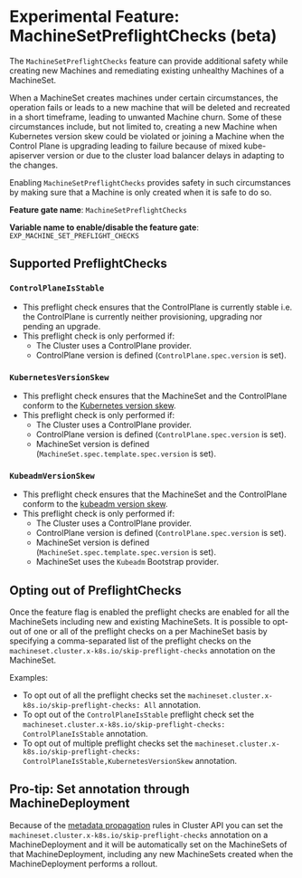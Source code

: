 # Experimental Feature: MachineSetPreflightChecks (beta)

The `MachineSetPreflightChecks` feature can provide additional safety while creating new Machines and remediating existing unhealthy Machines of a MachineSet.

When a MachineSet creates machines under certain circumstances, the operation fails or leads to a new machine that will be deleted and recreated in a short timeframe,
leading to unwanted Machine churn. Some of these circumstances include, but not limited to, creating a new Machine when Kubernetes version skew could be violated or 
joining a Machine when the Control Plane is upgrading leading to failure because of mixed kube-apiserver version or due to the cluster load balancer delays in adapting
to the changes.

Enabling `MachineSetPreflightChecks` provides safety in such circumstances by making sure that a Machine is only created when it is safe to do so.


**Feature gate name**: `MachineSetPreflightChecks`

**Variable name to enable/disable the feature gate**: `EXP_MACHINE_SET_PREFLIGHT_CHECKS`

## Supported PreflightChecks

### `ControlPlaneIsStable`

* This preflight check ensures that the ControlPlane is currently stable i.e. the ControlPlane is currently neither provisioning, upgrading nor pending an upgrade.   
* This preflight check is only performed if:
  * The Cluster uses a ControlPlane provider.
  * ControlPlane version is defined (`ControlPlane.spec.version` is set).

### `KubernetesVersionSkew`

* This preflight check ensures that the MachineSet and the ControlPlane conform to the [Kubernetes version skew](https://kubernetes.io/releases/version-skew-policy/#kubelet).
* This preflight check is only performed if:
    * The Cluster uses a ControlPlane provider.
    * ControlPlane version is defined (`ControlPlane.spec.version` is set).
    * MachineSet version is defined (`MachineSet.spec.template.spec.version` is set).

### `KubeadmVersionSkew`

* This preflight check ensures that the MachineSet and the ControlPlane conform to the [kubeadm version skew](https://kubernetes.io/docs/setup/production-environment/tools/kubeadm/create-cluster-kubeadm/#kubeadm-s-skew-against-kubeadm).
* This preflight check is only performed if:
  * The Cluster uses a ControlPlane provider.
  * ControlPlane version is defined (`ControlPlane.spec.version` is set).
  * MachineSet version is defined (`MachineSet.spec.template.spec.version` is set).
  * MachineSet uses the `Kubeadm` Bootstrap provider.

## Opting out of PreflightChecks

Once the feature flag is enabled the preflight checks are enabled for all the MachineSets including new and existing MachineSets.
It is possible to opt-out of one or all of the preflight checks on a per MachineSet basis by specifying a comma-separated list of the preflight checks on the 
`machineset.cluster.x-k8s.io/skip-preflight-checks` annotation on the MachineSet.  

Examples: 
* To opt out of all the preflight checks set the `machineset.cluster.x-k8s.io/skip-preflight-checks: All` annotation.
* To opt out of the `ControlPlaneIsStable` preflight check set the `machineset.cluster.x-k8s.io/skip-preflight-checks: ControlPlaneIsStable` annotation.
* To opt out of multiple preflight checks set the `machineset.cluster.x-k8s.io/skip-preflight-checks: ControlPlaneIsStable,KubernetesVersionSkew` annotation.

<aside class="note">

<h1>Pro-tip: Set annotation through MachineDeployment</h1>

Because of the [metadata propagation](../../reference/api/metadata-propagation.md#machinedeployment) rules in Cluster API you can set the `machineset.cluster.x-k8s.io/skip-preflight-checks` annotation 
on a MachineDeployment and it will be automatically set on the MachineSets of that MachineDeployment, including any new MachineSets created when the MachineDeployment performs a rollout.

</aside>
